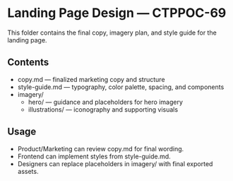 # Landing Page Design — CTPPOC-69

This folder contains the final copy, imagery plan, and style guide for the landing page.

## Contents
- copy.md — finalized marketing copy and structure
- style-guide.md — typography, color palette, spacing, and components
- imagery/
  - hero/ — guidance and placeholders for hero imagery
  - illustrations/ — iconography and supporting visuals

## Usage
- Product/Marketing can review copy.md for final wording.
- Frontend can implement styles from style-guide.md.
- Designers can replace placeholders in imagery/ with final exported assets.
